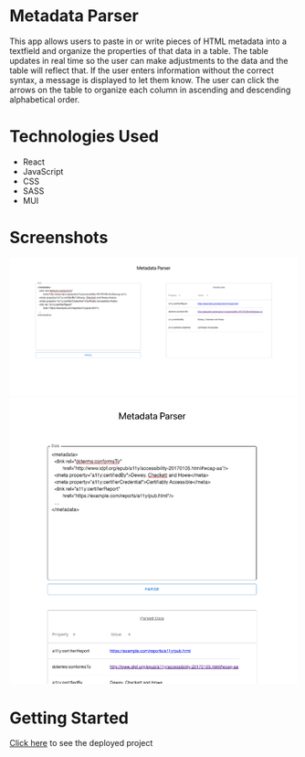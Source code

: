 # Metadata Parser
This app allows users to paste in or write pieces of HTML metadata into a textfield and organize the properties of that data in a table.  The table updates in real time so the user can make adjustments to the data and the table will reflect that.  If the user enters information without the correct syntax, a message is displayed to let them know.  The user can click the arrows on the table to organize each column in ascending and descending alphabetical order.  

# Technologies Used

- React
- JavaScript
- CSS
- SASS
- MUI

# Screenshots
![screenshot 1](public/images/screenshot1.png)
![screenshot 2](public/images/screenshot2.png)

# Getting Started

[Click here](https://trmetadataparse.netlify.app/) to see the deployed project

